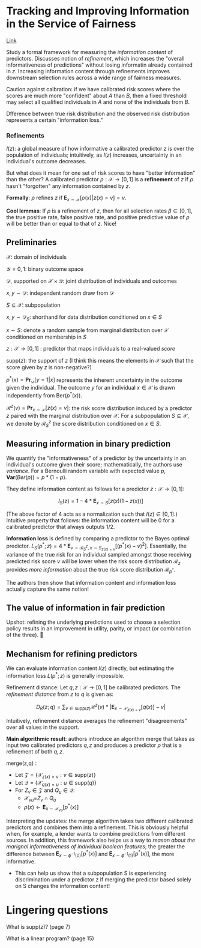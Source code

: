 # Tracking and Improving Information in the Service of Fairness

[Link](https://arxiv.org/pdf/1904.09942.pdf)

Study a formal framework for measuring the *information content* of predictors. Discusses notion of *refinement*, which increases the "overall informativeness of predictions" without losing informatin already contained in $z$. Increasing information content through refinements improves downstream selection rules across a wide range of fairness measures.

Caution against calbration: if we have calibrated risk scores where the scores are much more "confident" about $A$ than $B$, then a fixed threshold may select all qualified individuals in $A$ and none of the individuals from $B$.

Dfference between true risk distribution and the observed risk distribution represents a certain "information loss."

### Refinements
$I(z)$: a global measure of how informative a calibrated predictor $z$ is over the population of individuals; intuitively, as $I(z)$ increases, uncertainty in an individual's outcome decreases. 

But what does it mean for one set of risk scores to have "better information" than the other? A calibrated predictor $\rho : \mathcal{X} \rightarrow [0,1]$ is a **refinement** of $z$ if $\rho$ hasn't "forgotten" any information contained by $z$.

**Formally**: $\rho$ refines $z$ if $\mathbf{E}_{x\sim \mathcal{X}}[\rho(x) | z(x)=v]=v$.

**Cool lemmas**: If $\rho$ is a refinement of $z$, then for all selection rates $\beta\in[0,1]$, the true positive rate, false positive rate, and positive predictive value of $\rho$ will be better than or equal to that of $z$. Nice!

## Preliminaries
$\mathcal{X}$: domain of individuals

$\mathcal{Y} = {0,1}$: binary outcome space

$\mathcal{D}$, supported on $\mathcal{X}\times\mathcal{Y}$: joint distribution of individuals and outcomes

$x,y\sim \mathcal{D}$: independent random draw from $\mathcal{D}$

$S\subseteq \mathcal{X}$: subpopulation

$x,y\sim \mathcal{D}_S$: shorthand for data distribution conditioned on $x\in S$

$x\sim S$: denote a random sample from marginal distribution over $\mathcal{X}$ conditioned on membership in $S$

$z: \mathcal{X}\rightarrow[0,1]$ :  predictor that maps individuals to a real-valued *score*

$\text{supp}(z)$: the support of $z$ (I think this means the elements in $\mathcal{X}$ such that the score given by $z$ is non-negative?)

$p^*(x)=\mathbf{Pr}_\mathcal{D}[y=1|x]$ represents the inherent uncertainty in the outcome given the individual. The outcome $y$ for an individual $x\in\mathcal{X}$ is drawn independently from $\textsf{Ber}(p^*(x))$.

$\mathcal{R}^z(v)=\mathbf{Pr}_{x\sim\mathcal{X}}[z(x)=v]$: the risk score distribution induced by a predictor $z$ paired with the marginal distribution over $\mathcal{X}$. For a subpopulation $S\subseteq\mathcal{X}$, we denote by $\mathcal{R}^z_S$ the score distribution conditioned on $x\in S$.

## Measuring information in binary prediction
We quantify the "informativeness" of a predictor by the uncertainty in an individual's outcome given their score; mathematically, the authors use *variance*. For a Bernoulli random variable with expected value $p$, $\mathbf{Var}(Ber(p))=p*(1-p)$.

They define information content as follows for a predictor $z : \mathcal{X}\rightarrow[0,1]$:

$$I_S(z)=1-4*\mathbf{E}_{x\sim S}[z(x)(1-z(x))]$$

(The above factor of 4 acts as a normalization such that $I(z)\in[0,1]$.) Intuitive property that follows: the information content will be 0 for a calibrated predictor that always outputs 1/2.

**Information loss** is defined by comparing a predictor to the Bayes optimal predictor. $L_S(p^*;z)=4*\mathbf{E}_{v\sim\mathcal{R}^z_S, x\sim S_{z(x)=v}}[(p^*(x)-v)^2]$. Essentially, the variance of the true risk for an individual sampled amongst those receiving predicted risk score $v$ will be lower when the risk score distribution $\mathcal{R}_z$ provides *more information* about the true risk score distribution $\mathcal{R}_{p^*}$.

The authors then show that information content and information loss actually capture the same notion!

## The value of information in fair prediction
Upshot: refining the underlying predictions used to choose a selection policy results in an improvement in utility, parity, or impact (or combination of the three). 🤯


## Mechanism for refining predictors
We can evaluate information content $I(z)$ directly, but estimating the information loss $L(p^*;z)$ is generally impossible.

Refinement distance: Let $q,z: \mathcal{X}\rightarrow[0,1]$ be calibrated predictors. The *refinement distance* from $z$ to $q$ is given as: 

$$D_R(z;q)=\sum_{v\in \text{supp}(z)}{\mathcal{R}^z(v)*|\mathbf{E}_{x\sim\mathcal{X}_{z(x)=v}}[q(x)]-v|}$$

Intuitively, refinement distance averages the refinement "disagreements" over all values in the support.

**Main algorithmic result**: authors introduce an algorithm $\textsf{merge}$ that takes as input two calibrated predictors $q,z$ and produces a predictor $\rho$ that is a refinement of both $q,z$.

$\textsf{merge(z,q)}$ :

* Let $\mathcal{Z}=\{\mathcal{X}_{z(x)=v} : v\in \text{supp}(z)\}$
* Let $\mathcal{Q}=\{\mathcal{X}_{q(x)=u} : u\in \text{supp}(q)\}$
* For $Z_v\in\mathcal{Z}$ and $Q_u\in\mathcal{Q}$:
    * $\mathcal{X}_{vu}$=$Z_v \cap Q_u$
    * $\rho(x)\leftarrow \mathbf{E}_{x\sim\mathcal{X}_{vu}}[p^*(x)]$

Interpreting the updates: the $\textsf{merge}$ algorithm takes two different calibrated predictors and combines them into a refinement. This is obviously helpful when, for example, a lender wants to combine predictions from different sources. In addition, this framework also helps us a way to *reason about the marignal informativeness of individual boolean features*; the greater the difference between $\mathbf{E}_{x\sim\phi^{-1}(0)}[p^*(x)]$ and $\mathbf{E}_{x\sim\phi^{-1}(1)}[p^*(x)]$, the more informative.

* This can help us show that a subpopulation S is experiencing discrimination under a predictor z if merging the predictor based solely on S changes the information content!

# Lingering questions

What is $\text{supp}(z)$? (page 7)

What is a linear program? (page 15)